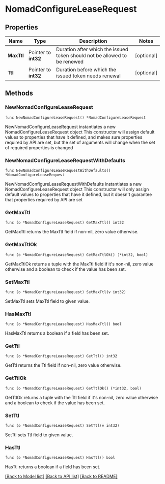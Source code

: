 # NomadConfigureLeaseRequest


## Properties

Name | Type | Description | Notes
------------ | ------------- | ------------- | -------------
**MaxTtl** | Pointer to **int32** | Duration after which the issued token should not be allowed to be renewed | [optional] 
**Ttl** | Pointer to **int32** | Duration before which the issued token needs renewal | [optional] 



## Methods


### NewNomadConfigureLeaseRequest

`func NewNomadConfigureLeaseRequest() *NomadConfigureLeaseRequest`

NewNomadConfigureLeaseRequest instantiates a new NomadConfigureLeaseRequest object
This constructor will assign default values to properties that have it defined,
and makes sure properties required by API are set, but the set of arguments
will change when the set of required properties is changed

### NewNomadConfigureLeaseRequestWithDefaults

`func NewNomadConfigureLeaseRequestWithDefaults() *NomadConfigureLeaseRequest`

NewNomadConfigureLeaseRequestWithDefaults instantiates a new NomadConfigureLeaseRequest object
This constructor will only assign default values to properties that have it defined,
but it doesn't guarantee that properties required by API are set


### GetMaxTtl

`func (o *NomadConfigureLeaseRequest) GetMaxTtl() int32`

GetMaxTtl returns the MaxTtl field if non-nil, zero value otherwise.

### GetMaxTtlOk

`func (o *NomadConfigureLeaseRequest) GetMaxTtlOk() (*int32, bool)`

GetMaxTtlOk returns a tuple with the MaxTtl field if it's non-nil, zero value otherwise
and a boolean to check if the value has been set.

### SetMaxTtl

`func (o *NomadConfigureLeaseRequest) SetMaxTtl(v int32)`

SetMaxTtl sets MaxTtl field to given value.


### HasMaxTtl

`func (o *NomadConfigureLeaseRequest) HasMaxTtl() bool`

HasMaxTtl returns a boolean if a field has been set.




### GetTtl

`func (o *NomadConfigureLeaseRequest) GetTtl() int32`

GetTtl returns the Ttl field if non-nil, zero value otherwise.

### GetTtlOk

`func (o *NomadConfigureLeaseRequest) GetTtlOk() (*int32, bool)`

GetTtlOk returns a tuple with the Ttl field if it's non-nil, zero value otherwise
and a boolean to check if the value has been set.

### SetTtl

`func (o *NomadConfigureLeaseRequest) SetTtl(v int32)`

SetTtl sets Ttl field to given value.


### HasTtl

`func (o *NomadConfigureLeaseRequest) HasTtl() bool`

HasTtl returns a boolean if a field has been set.









[[Back to Model list]](../README.md#documentation-for-models) [[Back to API list]](../README.md#documentation-for-api-endpoints) [[Back to README]](../README.md)



